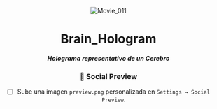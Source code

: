<header>

![Movie_011](https://github.com/user-attachments/assets/1800a79a-0452-45d1-8cb4-d960fcfdb0c8)

# **Brain_Hologram**

_**Holograma representativo de un Cerebro**_

### 📸 Social Preview
- [ ] Sube una imagen `preview.png` personalizada en `Settings → Social Preview`.

</footer>

